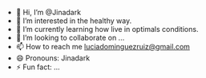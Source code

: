 - 👋 Hi, I’m @Jinadark
- 👀 I’m interested in the healthy way. 
- 🌱 I’m currently learning how live in optimals conditions. 
- 💞️ I’m looking to collaborate on ...
- 📫 How to reach me luciadominguezruiz@gmail.com
- 😄 Pronouns: Jinadark
- ⚡ Fun fact: ...

<!---
Jinadark/Jinadark is a ✨ special ✨ repository because its `README.md` (this file) appears on your GitHub profile.
You can click the Preview link to take a look at your changes.
--->
